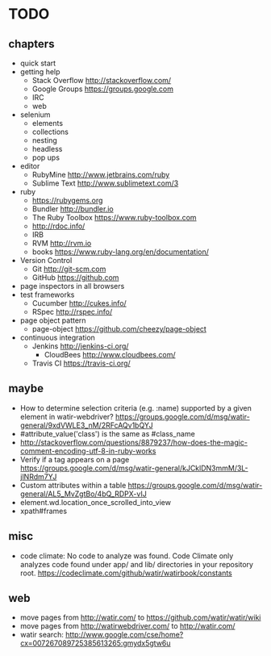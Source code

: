 # TODO

## chapters

- quick start
- getting help
  - Stack Overflow http://stackoverflow.com/
  - Google Groups https://groups.google.com
  - IRC
  - web
- selenium
  - elements
  - collections
  - nesting
  - headless
  - pop ups
- editor
  - RubyMine http://www.jetbrains.com/ruby
  - Sublime Text http://www.sublimetext.com/3
- ruby
  - https://rubygems.org
  - Bundler http://bundler.io
  - The Ruby Toolbox https://www.ruby-toolbox.com
  - http://rdoc.info/
  - IRB
  - RVM http://rvm.io
  - books https://www.ruby-lang.org/en/documentation/
- Version Control
  - Git http://git-scm.com
  - GitHub https://github.com
- page inspectors in all browsers
- test frameworks
  - Cucumber http://cukes.info/
  - RSpec http://rspec.info/
- page object pattern
  - page-object https://github.com/cheezy/page-object
- continuous integration
  - Jenkins http://jenkins-ci.org/
    - CloudBees http://www.cloudbees.com/
  - Travis CI https://travis-ci.org/

## maybe

- How to determine selection criteria (e.g. :name) supported by a given element in watir-webdriver? https://groups.google.com/d/msg/watir-general/9xdVWLE3_nM/2RFcAQv1bQYJ
- #attribute_value('class') is the same as #class_name
- http://stackoverflow.com/questions/8879237/how-does-the-magic-comment-encoding-utf-8-in-ruby-works
- Verify if a tag appears on a page https://groups.google.com/d/msg/watir-general/kJCklDN3mmM/3L-jlNRdm7YJ
- Custom attributes within a table https://groups.google.com/d/msg/watir-general/AL5_MvZgtBo/4bQ_RDPX-vIJ
- element.wd.location_once_scrolled_into_view
- xpath#frames

## misc

- code climate: No code to analyze was found. Code Climate only analyzes code found under app/ and lib/ directories in your repository root. https://codeclimate.com/github/watir/watirbook/constants

## web

- move pages from http://watir.com/ to https://github.com/watir/watir/wiki
- move pages from http://watirwebdriver.com/ to http://watir.com/
- watir search: http://www.google.com/cse/home?cx=007267089725385613265:gmydx5gtw6u

